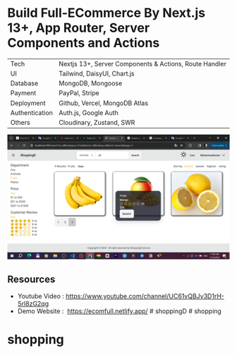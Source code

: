 # Build Full-ECommerce By Next.js 13+, App Router, Server Components and Actions

|                |                                                        |
| -------------- | ------------------------------------------------------ |
| Tech           | Nextjs 13+, Server Components & Actions, Route Handler |
| UI             | Tailwind, DaisyUI, Chart.js                            |
| Database       | MongoDB, Mongoose                                      |
| Payment        | PayPal, Stripe                                         |
| Deployment     | Github, Vercel, MongoDB Atlas                          |
| Authentication | Auth.js, Google Auth                                   |
| Others         | Cloudinary, Zustand, SWR                               |

![Muhammadnozim Ecommerce Application](/public/app.jpg)

## Resources

- Youtube Video : https://www.youtube.com/channel/UC61vQBJv3D1rH-5rl8zG2qg
- Demo Website :  https://ecomfull.netlify.app/
#   s h o p p i n g D 
 
 # shopping
# shopping
